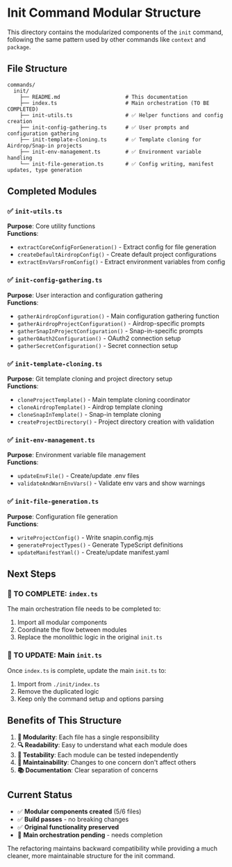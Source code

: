 # Init Command Modular Structure

This directory contains the modularized components of the `init` command, following the same pattern used by other commands like `context` and `package`.

## File Structure

```
commands/
  init/
    ├── README.md                     # This documentation
    ├── index.ts                      # Main orchestration (TO BE COMPLETED)
    ├── init-utils.ts                 # ✅ Helper functions and config creation
    ├── init-config-gathering.ts      # ✅ User prompts and configuration gathering  
    ├── init-template-cloning.ts      # ✅ Template cloning for Airdrop/Snap-in projects
    ├── init-env-management.ts        # ✅ Environment variable handling
    └── init-file-generation.ts       # ✅ Config writing, manifest updates, type generation
```

## Completed Modules

### ✅ `init-utils.ts`
**Purpose**: Core utility functions  
**Functions**:
- `extractCoreConfigForGeneration()` - Extract config for file generation
- `createDefaultAirdropConfig()` - Create default project configurations
- `extractEnvVarsFromConfig()` - Extract environment variables from config

### ✅ `init-config-gathering.ts`
**Purpose**: User interaction and configuration gathering  
**Functions**:
- `gatherAirdropConfiguration()` - Main configuration gathering function
- `gatherAirdropProjectConfiguration()` - Airdrop-specific prompts
- `gatherSnapInProjectConfiguration()` - Snap-in-specific prompts
- `gatherOAuth2Configuration()` - OAuth2 connection setup
- `gatherSecretConfiguration()` - Secret connection setup

### ✅ `init-template-cloning.ts`
**Purpose**: Git template cloning and project directory setup  
**Functions**:
- `cloneProjectTemplate()` - Main template cloning coordinator
- `cloneAirdropTemplate()` - Airdrop template cloning
- `cloneSnapInTemplate()` - Snap-in template cloning
- `createProjectDirectory()` - Project directory creation with validation

### ✅ `init-env-management.ts`
**Purpose**: Environment variable file management  
**Functions**:
- `updateEnvFile()` - Create/update .env files
- `validateAndWarnEnvVars()` - Validate env vars and show warnings

### ✅ `init-file-generation.ts`
**Purpose**: Configuration file generation  
**Functions**:
- `writeProjectConfig()` - Write snapin.config.mjs
- `generateProjectTypes()` - Generate TypeScript definitions
- `updateManifestYaml()` - Create/update manifest.yaml

## Next Steps

### 🔄 TO COMPLETE: `index.ts`
The main orchestration file needs to be completed to:
1. Import all modular components
2. Coordinate the flow between modules
3. Replace the monolithic logic in the original `init.ts`

### 🔄 TO UPDATE: Main `init.ts`
Once `index.ts` is complete, update the main `init.ts` to:
1. Import from `./init/index.ts`
2. Remove the duplicated logic
3. Keep only the command setup and options parsing

## Benefits of This Structure

1. **🧩 Modularity**: Each file has a single responsibility
2. **🔍 Readability**: Easy to understand what each module does
3. **🧪 Testability**: Each module can be tested independently
4. **🔧 Maintainability**: Changes to one concern don't affect others
5. **📚 Documentation**: Clear separation of concerns

## Current Status

- ✅ **Modular components created** (5/6 files)
- ✅ **Build passes** - no breaking changes
- ✅ **Original functionality preserved**
- 🔄 **Main orchestration pending** - needs completion

The refactoring maintains backward compatibility while providing a much cleaner, more maintainable structure for the init command. 